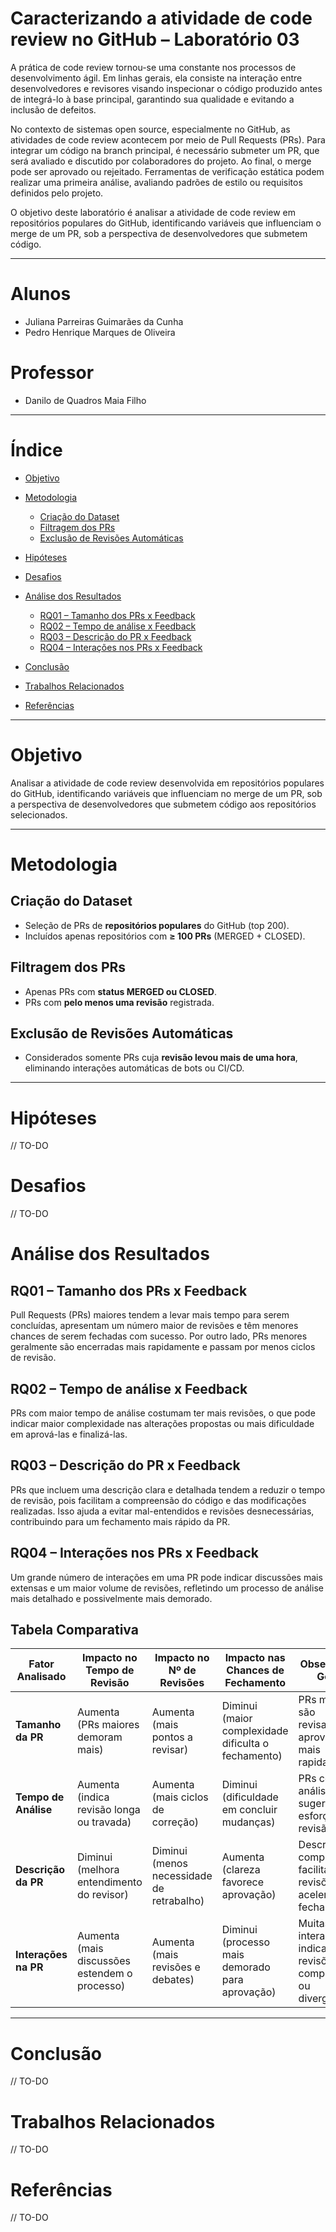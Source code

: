 # Caracterizando a atividade de code review no GitHub – Laboratório 03

A prática de code review tornou-se uma constante nos processos de desenvolvimento ágil. Em linhas gerais, ela consiste na interação entre desenvolvedores e revisores visando inspecionar o código produzido antes de integrá-lo à base principal, garantindo sua qualidade e evitando a inclusão de defeitos.

No contexto de sistemas open source, especialmente no GitHub, as atividades de code review acontecem por meio de Pull Requests (PRs). Para integrar um código na branch principal, é necessário submeter um PR, que será avaliado e discutido por colaboradores do projeto. Ao final, o merge pode ser aprovado ou rejeitado. Ferramentas de verificação estática podem realizar uma primeira análise, avaliando padrões de estilo ou requisitos definidos pelo projeto.

O objetivo deste laboratório é analisar a atividade de code review em repositórios populares do GitHub, identificando variáveis que influenciam o merge de um PR, sob a perspectiva de desenvolvedores que submetem código.

---

# Alunos

* Juliana Parreiras Guimarães da Cunha
* Pedro Henrique Marques de Oliveira

# Professor

* Danilo de Quadros Maia Filho

---

# Índice

* [Objetivo](#objetivo)
* [Metodologia](#metodologia)

  * [Criação do Dataset](#criação-do-dataset)
  * [Filtragem dos PRs](#filtragem-dos-prs)
  * [Exclusão de Revisões Automáticas](#exclusão-de-revisões-automáticas)
* [Hipóteses](#hipóteses)
* [Desafios](#desafios)
* [Análise dos Resultados](#análise-dos-resultados)
  * [RQ01 – Tamanho dos PRs x Feedback](#rq01---tamanho-dos-prs-x-feedback)
  * [RQ02 – Tempo de análise x Feedback](#rq02---tempo-de-análise-x-feedback)
  * [RQ03 – Descrição do PR x Feedback](#rq03---descrição-do-pr-x-feedback)
  * [RQ04 – Interações nos PRs x Feedback](#rq04---interações-nos-prs-x-feedback)
* [Conclusão](#conclusão)
* [Trabalhos Relacionados](#trabalhos-relacionados)
* [Referências](#referências)

---

# Objetivo

Analisar a atividade de code review desenvolvida em repositórios populares do GitHub, identificando variáveis que influenciam no merge de um PR, sob a perspectiva de desenvolvedores que submetem código aos repositórios selecionados.

---

# Metodologia

## Criação do Dataset

* Seleção de PRs de **repositórios populares** do GitHub (top 200).
* Incluídos apenas repositórios com **≥ 100 PRs** (MERGED + CLOSED).

## Filtragem dos PRs

* Apenas PRs com **status MERGED ou CLOSED**.
* PRs com **pelo menos uma revisão** registrada.

## Exclusão de Revisões Automáticas

* Considerados somente PRs cuja **revisão levou mais de uma hora**, eliminando interações automáticas de bots ou CI/CD.

---

# Hipóteses

// TO-DO

# Desafios

// TO-DO

# Análise dos Resultados

## RQ01 – Tamanho dos PRs x Feedback

Pull Requests (PRs) maiores tendem a levar mais tempo para serem concluídas, apresentam um número maior de revisões e têm menores chances de serem fechadas com sucesso. Por outro lado, PRs menores geralmente são encerradas mais rapidamente e passam por menos ciclos de revisão.

## RQ02 – Tempo de análise x Feedback

PRs com maior tempo de análise costumam ter mais revisões, o que pode indicar maior complexidade nas alterações propostas ou mais dificuldade em aprová-las e finalizá-las.

## RQ03 – Descrição do PR x Feedback

PRs que incluem uma descrição clara e detalhada tendem a reduzir o tempo de revisão, pois facilitam a compreensão do código e das modificações realizadas. Isso ajuda a evitar mal-entendidos e revisões desnecessárias, contribuindo para um fechamento mais rápido da PR.

## RQ04 – Interações nos PRs x Feedback

Um grande número de interações em uma PR pode indicar discussões mais extensas e um maior volume de revisões, refletindo um processo de análise mais detalhado e possivelmente mais demorado.

## Tabela Comparativa
| Fator Analisado      | Impacto no Tempo de Revisão                      | Impacto no Nº de Revisões                    | Impacto nas Chances de Fechamento                      | Observação Geral                                                 |
| -------------------- | ------------------------------------------------ | -------------------------------------------- | ------------------------------------------------------ | ---------------------------------------------------------------- |
| **Tamanho da PR**    |  Aumenta (PRs maiores demoram mais)            |  Aumenta (mais pontos a revisar)           |  Diminui (maior complexidade dificulta o fechamento) | PRs menores são revisadas e aprovadas mais rapidamente.          |
| **Tempo de Análise** |  Aumenta (indica revisão longa ou travada)     |  Aumenta (mais ciclos de correção)         |  Diminui (dificuldade em concluir mudanças)          | PRs com análise longa sugerem alto esforço de revisão.           |
| **Descrição da PR**  |  Diminui (melhora entendimento do revisor)     |  Diminui (menos necessidade de retrabalho) |  Aumenta (clareza favorece aprovação)                | Descrições completas facilitam revisões e aceleram o fechamento. |
| **Interações na PR** |  Aumenta (mais discussões estendem o processo) |  Aumenta (mais revisões e debates)         |  Diminui (processo mais demorado para aprovação)     | Muitas interações indicam revisões complexas ou divergências.    |

---

# Conclusão

// TO-DO

# Trabalhos Relacionados

// TO-DO

# Referências

// TO-DO

